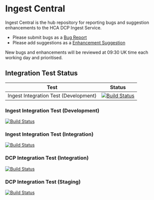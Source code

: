 # Ingest Central
Ingest Central is the hub repository for reporting bugs and suggestion enhancements to the HCA DCP Ingest Service.

* Please submit bugs as a [Bug Report](https://github.com/HumanCellAtlas/ingest-central/issues/new?template=Bug_report.md)
* Please add suggestions as a [Enhancement Suggestion](https://github.com/HumanCellAtlas/ingest-central/issues/new?template=Enhancement_suggestion.md)

New bugs and enhancements will be reviewed at 09:30 UK time each working day and prioritised.

## Integration Test Status

| Test | Status |
| --- | --- |
|Ingest Integration Test (Development) | [![Build Status](https://travis-ci.org/HumanCellAtlas/ingest-integration-tests.svg?branch=dev)](https://travis-ci.org/HumanCellAtlas/ingest-integration-tests) |

### Ingest Integration Test (Development)
[![Build Status](https://travis-ci.org/HumanCellAtlas/ingest-integration-tests.svg?branch=dev)](https://travis-ci.org/HumanCellAtlas/ingest-integration-tests)

### Ingest Integration Test (Integration)
[![Build Status](https://travis-ci.org/HumanCellAtlas/ingest-integration-tests.svg?branch=integration)](https://travis-ci.org/HumanCellAtlas/ingest-integration-tests)

### DCP Integration Test (Integration)
[![Build Status](https://travis-ci.org/HumanCellAtlas/dcp.svg?branch=integration)](https://travis-ci.org/HumanCellAtlas/dcp)

### DCP Integration Test (Staging)
[![Build Status](https://travis-ci.org/HumanCellAtlas/dcp.svg?branch=staging)](https://travis-ci.org/HumanCellAtlas/dcp)
